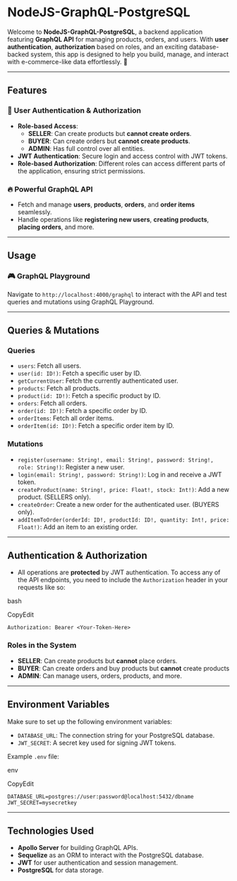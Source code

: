 # NodeJS-GraphQL-PostgreSQL

Welcome to **NodeJS-GraphQL-PostgreSQL**, a backend application featuring **GraphQL API** for managing products, orders, and users. With **user authentication**, **authorization** based on roles, and an exciting database-backed system, this app is designed to help you build, manage, and interact with e-commerce-like data effortlessly. 🚀

---

## Features

### 🚀 **User Authentication & Authorization**

- **Role-based Access**:
    - **SELLER**: Can create products but **cannot create orders**.
    - **BUYER**: Can create orders but **cannot create products**.
    - **ADMIN**: Has full control over all entities.
- **JWT Authentication**: Secure login and access control with JWT tokens.
- **Role-based Authorization**: Different roles can access different parts of the application, ensuring strict permissions.

### 🔥 **Powerful GraphQL API**

- Fetch and manage **users**, **products**, **orders**, and **order items** seamlessly.
- Handle operations like **registering new users**, **creating products**, **placing orders**, and more.

---
## Usage

### 🎮 **GraphQL Playground**

Navigate to `http://localhost:4000/graphql` to interact with the API and test queries and mutations using GraphQL Playground.

---
## Queries & Mutations

### Queries

- `users`: Fetch all users.
- `user(id: ID!)`: Fetch a specific user by ID.
- `getCurrentUser`: Fetch the currently authenticated user.
- `products`: Fetch all products.
- `product(id: ID!)`: Fetch a specific product by ID.
- `orders`: Fetch all orders.
- `order(id: ID!)`: Fetch a specific order by ID.
- `orderItems`: Fetch all order items.
- `orderItem(id: ID!)`: Fetch a specific order item by ID.

### Mutations

- `register(username: String!, email: String!, password: String!, role: String!)`: Register a new user.
- `login(email: String!, password: String!)`: Log in and receive a JWT token.
- `createProduct(name: String!, price: Float!, stock: Int!)`: Add a new product. (SELLERS only).
- `createOrder`: Create a new order for the authenticated user. (BUYERS only).
- `addItemToOrder(orderId: ID!, productId: ID!, quantity: Int!, price: Float!)`: Add an item to an existing order.
---

## Authentication & Authorization

- All operations are **protected** by JWT authentication. To access any of the API endpoints, you need to include the `Authorization` header in your requests like so:

bash

CopyEdit

`Authorization: Bearer <Your-Token-Here>`

### Roles in the System

- **SELLER**: Can create products but **cannot** place orders.
- **BUYER**: Can create orders and buy products but **cannot** create products
- **ADMIN**: Can manage users, orders, products, and more.

---

## Environment Variables

Make sure to set up the following environment variables:

- `DATABASE_URL`: The connection string for your PostgreSQL database.
- `JWT_SECRET`: A secret key used for signing JWT tokens.

Example `.env` file:

env

CopyEdit

`DATABASE_URL=postgres://user:password@localhost:5432/dbname JWT_SECRET=mysecretkey`

---

## Technologies Used

- **Apollo Server** for building GraphQL APIs.
- **Sequelize** as an ORM to interact with the PostgreSQL database.
- **JWT** for user authentication and session management.
- **PostgreSQL** for data storage.